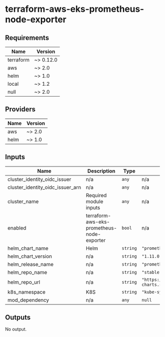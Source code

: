 # terraform-aws-eks-prometheus-node-exporter
## Requirements

| Name | Version |
|------|---------|
| terraform | ~> 0.12.0 |
| aws | ~> 2.0 |
| helm | ~> 1.0 |
| local | ~> 1.2 |
| null | ~> 2.0 |

## Providers

| Name | Version |
|------|---------|
| aws | ~> 2.0 |
| helm | ~> 1.0 |

## Inputs

| Name | Description | Type | Default | Required |
|------|-------------|------|---------|:--------:|
| cluster\_identity\_oidc\_issuer | n/a | `any` | n/a | yes |
| cluster\_identity\_oidc\_issuer\_arn | n/a | `any` | n/a | yes |
| cluster\_name | Required module inputs | `any` | n/a | yes |
| enabled | terraform-aws-eks-prometheus-node-exporter | `bool` | n/a | yes |
| helm\_chart\_name | Helm | `string` | `"prometheus-node-exporter"` | no |
| helm\_chart\_version | n/a | `string` | `"1.11.0"` | no |
| helm\_release\_name | n/a | `string` | `"prometheus-node-exporter"` | no |
| helm\_repo\_name | n/a | `string` | `"stable"` | no |
| helm\_repo\_url | n/a | `string` | `"https://kubernetes-charts.storage.googleapis.com"` | no |
| k8s\_namespace | K8S | `string` | `"kube-system"` | no |
| mod\_dependency | n/a | `any` | `null` | no |

## Outputs

No output.